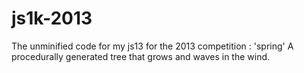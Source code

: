 js1k-2013
=========

The unminified code for my js13 for the 2013 competition : 'spring'
A procedurally generated tree that grows and waves in the wind.
